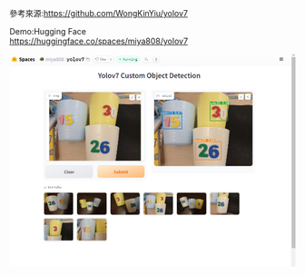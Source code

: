參考來源:https://github.com/WongKinYiu/yolov7  

Demo:Hugging Face  
https://huggingface.co/spaces/miya808/yolov7


![image](https://github.com/miyachun/yolov7/blob/main/show.jpg)

